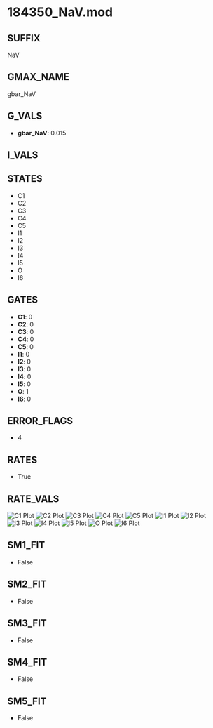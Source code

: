 # 184350_NaV.mod

## SUFFIX

NaV

## GMAX_NAME

gbar_NaV

## G_VALS

- **gbar_NaV**: 0.015

## I_VALS


## STATES

- C1
- C2
- C3
- C4
- C5
- I1
- I2
- I3
- I4
- I5
- O
- I6

## GATES

- **C1**: 0
- **C2**: 0
- **C3**: 0
- **C4**: 0
- **C5**: 0
- **I1**: 0
- **I2**: 0
- **I3**: 0
- **I4**: 0
- **I5**: 0
- **O**: 1
- **I6**: 0

## ERROR_FLAGS

- 4

## RATES

- True

## RATE_VALS

![C1 Plot](/Users/pbozelos/Dropbox/icg-Chai-Panos/supermodels/output_markdown_files/Na/184350_NaV.mod/images/C1.png)
![C2 Plot](/Users/pbozelos/Dropbox/icg-Chai-Panos/supermodels/output_markdown_files/Na/184350_NaV.mod/images/C2.png)
![C3 Plot](/Users/pbozelos/Dropbox/icg-Chai-Panos/supermodels/output_markdown_files/Na/184350_NaV.mod/images/C3.png)
![C4 Plot](/Users/pbozelos/Dropbox/icg-Chai-Panos/supermodels/output_markdown_files/Na/184350_NaV.mod/images/C4.png)
![C5 Plot](/Users/pbozelos/Dropbox/icg-Chai-Panos/supermodels/output_markdown_files/Na/184350_NaV.mod/images/C5.png)
![I1 Plot](/Users/pbozelos/Dropbox/icg-Chai-Panos/supermodels/output_markdown_files/Na/184350_NaV.mod/images/I1.png)
![I2 Plot](/Users/pbozelos/Dropbox/icg-Chai-Panos/supermodels/output_markdown_files/Na/184350_NaV.mod/images/I2.png)
![I3 Plot](/Users/pbozelos/Dropbox/icg-Chai-Panos/supermodels/output_markdown_files/Na/184350_NaV.mod/images/I3.png)
![I4 Plot](/Users/pbozelos/Dropbox/icg-Chai-Panos/supermodels/output_markdown_files/Na/184350_NaV.mod/images/I4.png)
![I5 Plot](/Users/pbozelos/Dropbox/icg-Chai-Panos/supermodels/output_markdown_files/Na/184350_NaV.mod/images/I5.png)
![O Plot](/Users/pbozelos/Dropbox/icg-Chai-Panos/supermodels/output_markdown_files/Na/184350_NaV.mod/images/O.png)
![I6 Plot](/Users/pbozelos/Dropbox/icg-Chai-Panos/supermodels/output_markdown_files/Na/184350_NaV.mod/images/I6.png)

## SM1_FIT

- False

## SM2_FIT

- False

## SM3_FIT

- False

## SM4_FIT

- False

## SM5_FIT

- False

